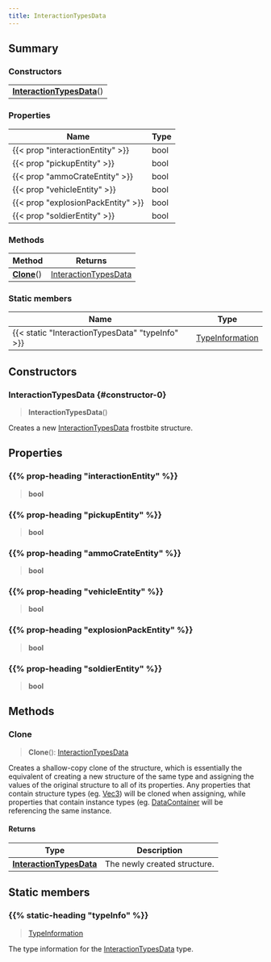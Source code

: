 ```yaml
---
title: InteractionTypesData
---
```



## Summary
### Constructors
| |
| ----------- |
| **[InteractionTypesData](#constructor-0)**() |

### Properties
| Name | Type |
| ---- | ---- |
| {{< prop "interactionEntity" >}} | bool |
| {{< prop "pickupEntity" >}} | bool |
| {{< prop "ammoCrateEntity" >}} | bool |
| {{< prop "vehicleEntity" >}} | bool |
| {{< prop "explosionPackEntity" >}} | bool |
| {{< prop "soldierEntity" >}} | bool |

### Methods
| Method | Returns |
| ------ | ---- |
| **[Clone](#clone)**() | [InteractionTypesData](/vext/ref/fb/interactiontypesdata) |

### Static members
| Name | Type |
| ---- | ---- |
| {{< static "InteractionTypesData" "typeInfo" >}} | [TypeInformation](/vext/ref/shared/class/typeinformation) |

## Constructors
### InteractionTypesData {#constructor-0}
> **InteractionTypesData**()

Creates a new [InteractionTypesData](/vext/ref/fb/interactiontypesdata) frostbite structure.

## Properties
### {{% prop-heading "interactionEntity" %}}
> **bool**

### {{% prop-heading "pickupEntity" %}}
> **bool**

### {{% prop-heading "ammoCrateEntity" %}}
> **bool**

### {{% prop-heading "vehicleEntity" %}}
> **bool**

### {{% prop-heading "explosionPackEntity" %}}
> **bool**

### {{% prop-heading "soldierEntity" %}}
> **bool**

## Methods
### Clone
> **Clone**(): [InteractionTypesData](/vext/ref/fb/interactiontypesdata)

Creates a shallow-copy clone of the structure, which is essentially the equivalent of creating a new structure of the same type and assigning the values of the original structure to all of its properties. Any properties that contain structure types (eg. [Vec3](/vext/ref/shared/class/vec3)) will be cloned when assigning, while properties that contain instance types (eg. [DataContainer](/vext/ref/shared/class/datacontainer) will be referencing the same instance.

#### Returns
| Type | Description |
| ---- | ----------- |
| **[InteractionTypesData](/vext/ref/fb/interactiontypesdata)** | The newly created structure. |

## Static members
### {{% static-heading "typeInfo" %}}
> [TypeInformation](/vext/ref/shared/class/typeinformation)

The type information for the [InteractionTypesData](/vext/ref/fb/interactiontypesdata) type.

